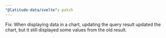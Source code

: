 ```yaml
---
"@latitude-data/svelte": patch
---
```


Fix: When displaying data in a chart, updating the query result updated the chart, but it still displayed some values from the old result.
